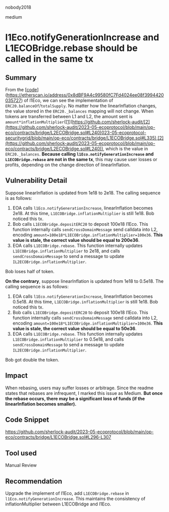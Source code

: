 nobody2018

medium

# l1Eco.notifyGenerationIncrease and L1ECOBridge.rebase should be called in the same tx

## Summary

From the [[code](https://etherscan.io/address/0x8dBF9A4c99580fC7Fd4024ee08f3994420035727)](https://etherscan.io/address/0x8dBF9A4c99580fC7Fd4024ee08f3994420035727) of l1Eco, we can see the implementation of `ERC20.balanceOf`/`totalSupply`. No matter how the linearInflation changes, the value stored in the `ERC20._balances` mapping will not change. When tokens are transferred between L1 and L2, the amount sent is `amount*inflationMultiplier`([[1](https://github.com/sherlock-audit/2023-05-ecoprotocol/blob/main/op-eco/contracts/bridge/L1ECOBridge.sol#L335)](https://github.com/sherlock-audit/[2](https://github.com/sherlock-audit/2023-05-ecoprotocol/blob/main/op-eco/contracts/bridge/L2ECOBridge.sol#L240)023-05-ecoprotocol-securitygrid/blob/main/op-eco/contracts/bridge/L1ECOBridge.sol#L335),[2](https://github.com/sherlock-audit/2023-05-ecoprotocol/blob/main/op-eco/contracts/bridge/L2ECOBridge.sol#L240)), which is the value in `ERC20._balances`. **Because calling `l1Eco.notifyGenerationIncrease` and `L1ECOBridge.rebase` are not in the same tx**, this may cause user losses or profits, depending on the change direction of linearInflation.

## Vulnerability Detail

Suppose linearInflation is updated from 1e18 to 2e18. The calling sequence is as follows:

1.  EOA calls `l1Eco.notifyGenerationIncrease`, linearInflation becomes 2e18. At this time, `L1ECOBridge.inflationMultiplier` is still 1e18. Bob noticed this tx.
2.  Bob calls `L1ECOBridge.depositERC20` to deposit 100e18 l1Eco. This function internally calls `sendCrossDomainMessage` send calldata into L2, encoding `amount=100e18*L1ECOBridge.inflationMultiplier=100e36`. **This value is stale, the correct value should be equal to 200e36**.
3.  EOA calls `L1ECOBridge.rebase`. This function internally updates `L1ECOBridge.inflationMultiplier` to 2e18, and calls `sendCrossDomainMessage` to send a message to update `IL2ECOBridge.inflationMultiplier`.

Bob loses half of token.

**On the contrary**, suppose linearInflation is updated from 1e18 to 0.5e18. The calling sequence is as follows:

1.  EOA calls `l1Eco.notifyGenerationIncrease`, linearInflation becomes 0.5e18. At this time, `L1ECOBridge.inflationMultiplier` is still 1e18. Bob noticed this tx.
2.  Bob calls `L1ECOBridge.depositERC20` to deposit 100e18 l1Eco. This function internally calls `sendCrossDomainMessage` send calldata into L2, encoding `amount=100e18*L1ECOBridge.inflationMultiplier=100e36`. **This value is stale, the correct value should be equal to 50e36**.
3.  EOA calls `L1ECOBridge.rebase`. This function internally updates `L1ECOBridge.inflationMultiplier` to 0.5e18, and calls `sendCrossDomainMessage` to send a message to update `IL2ECOBridge.inflationMultiplier`.

Bob got double the token.

## Impact

When rebasing, users may suffer losses or arbitrage. Since the readme states that rebases are infrequent, I marked this issue as Medium. **But once the rebase occurs, there may be a significant loss of funds (if the linearInflation becomes smaller).**

## Code Snippet

https://github.com/sherlock-audit/2023-05-ecoprotocol/blob/main/op-eco/contracts/bridge/L1ECOBridge.sol#L296-L307

## Tool used

Manual Review

## Recommendation

Upgrade the implement of l1Eco, add `L1ECOBridge.rebase` in `l1Eco.notifyGenerationIncrease`. This maintains the consistency of inflationMultiplier between L1ECOBridge and l1Eco.